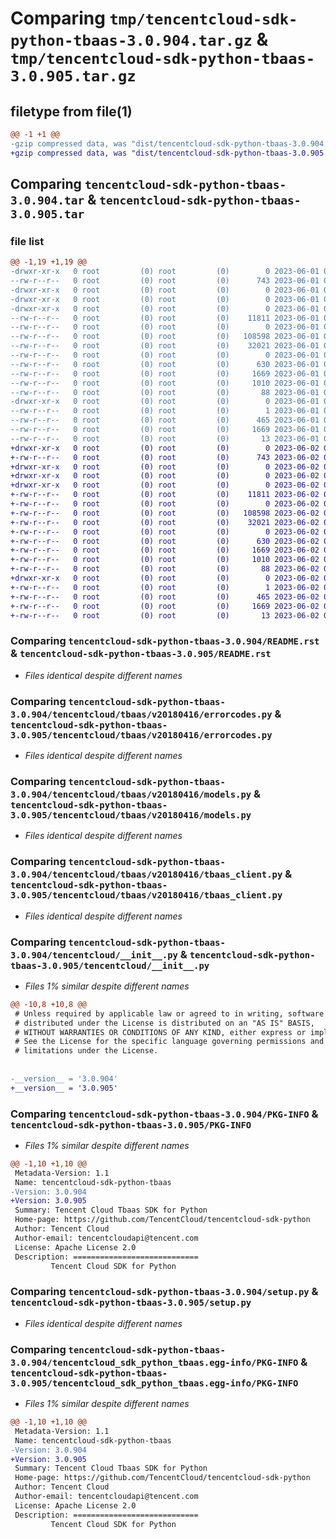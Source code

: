 # Comparing `tmp/tencentcloud-sdk-python-tbaas-3.0.904.tar.gz` & `tmp/tencentcloud-sdk-python-tbaas-3.0.905.tar.gz`

## filetype from file(1)

```diff
@@ -1 +1 @@
-gzip compressed data, was "dist/tencentcloud-sdk-python-tbaas-3.0.904.tar", last modified: Thu Jun  1 02:46:21 2023, max compression
+gzip compressed data, was "dist/tencentcloud-sdk-python-tbaas-3.0.905.tar", last modified: Fri Jun  2 00:39:13 2023, max compression
```

## Comparing `tencentcloud-sdk-python-tbaas-3.0.904.tar` & `tencentcloud-sdk-python-tbaas-3.0.905.tar`

### file list

```diff
@@ -1,19 +1,19 @@
-drwxr-xr-x   0 root         (0) root         (0)        0 2023-06-01 02:46:21.000000 tencentcloud-sdk-python-tbaas-3.0.904/
--rw-r--r--   0 root         (0) root         (0)      743 2023-06-01 02:46:21.000000 tencentcloud-sdk-python-tbaas-3.0.904/README.rst
-drwxr-xr-x   0 root         (0) root         (0)        0 2023-06-01 02:46:21.000000 tencentcloud-sdk-python-tbaas-3.0.904/tencentcloud/
-drwxr-xr-x   0 root         (0) root         (0)        0 2023-06-01 02:46:21.000000 tencentcloud-sdk-python-tbaas-3.0.904/tencentcloud/tbaas/
-drwxr-xr-x   0 root         (0) root         (0)        0 2023-06-01 02:46:21.000000 tencentcloud-sdk-python-tbaas-3.0.904/tencentcloud/tbaas/v20180416/
--rw-r--r--   0 root         (0) root         (0)    11811 2023-06-01 02:46:21.000000 tencentcloud-sdk-python-tbaas-3.0.904/tencentcloud/tbaas/v20180416/errorcodes.py
--rw-r--r--   0 root         (0) root         (0)        0 2023-06-01 02:46:21.000000 tencentcloud-sdk-python-tbaas-3.0.904/tencentcloud/tbaas/v20180416/__init__.py
--rw-r--r--   0 root         (0) root         (0)   108598 2023-06-01 02:46:21.000000 tencentcloud-sdk-python-tbaas-3.0.904/tencentcloud/tbaas/v20180416/models.py
--rw-r--r--   0 root         (0) root         (0)    32021 2023-06-01 02:46:21.000000 tencentcloud-sdk-python-tbaas-3.0.904/tencentcloud/tbaas/v20180416/tbaas_client.py
--rw-r--r--   0 root         (0) root         (0)        0 2023-06-01 02:46:21.000000 tencentcloud-sdk-python-tbaas-3.0.904/tencentcloud/tbaas/__init__.py
--rw-r--r--   0 root         (0) root         (0)      630 2023-06-01 02:46:21.000000 tencentcloud-sdk-python-tbaas-3.0.904/tencentcloud/__init__.py
--rw-r--r--   0 root         (0) root         (0)     1669 2023-06-01 02:46:21.000000 tencentcloud-sdk-python-tbaas-3.0.904/PKG-INFO
--rw-r--r--   0 root         (0) root         (0)     1010 2023-06-01 02:46:21.000000 tencentcloud-sdk-python-tbaas-3.0.904/setup.py
--rw-r--r--   0 root         (0) root         (0)       88 2023-06-01 02:46:21.000000 tencentcloud-sdk-python-tbaas-3.0.904/setup.cfg
-drwxr-xr-x   0 root         (0) root         (0)        0 2023-06-01 02:46:21.000000 tencentcloud-sdk-python-tbaas-3.0.904/tencentcloud_sdk_python_tbaas.egg-info/
--rw-r--r--   0 root         (0) root         (0)        1 2023-06-01 02:46:21.000000 tencentcloud-sdk-python-tbaas-3.0.904/tencentcloud_sdk_python_tbaas.egg-info/dependency_links.txt
--rw-r--r--   0 root         (0) root         (0)      465 2023-06-01 02:46:21.000000 tencentcloud-sdk-python-tbaas-3.0.904/tencentcloud_sdk_python_tbaas.egg-info/SOURCES.txt
--rw-r--r--   0 root         (0) root         (0)     1669 2023-06-01 02:46:21.000000 tencentcloud-sdk-python-tbaas-3.0.904/tencentcloud_sdk_python_tbaas.egg-info/PKG-INFO
--rw-r--r--   0 root         (0) root         (0)       13 2023-06-01 02:46:21.000000 tencentcloud-sdk-python-tbaas-3.0.904/tencentcloud_sdk_python_tbaas.egg-info/top_level.txt
+drwxr-xr-x   0 root         (0) root         (0)        0 2023-06-02 00:39:13.000000 tencentcloud-sdk-python-tbaas-3.0.905/
+-rw-r--r--   0 root         (0) root         (0)      743 2023-06-02 00:39:13.000000 tencentcloud-sdk-python-tbaas-3.0.905/README.rst
+drwxr-xr-x   0 root         (0) root         (0)        0 2023-06-02 00:39:13.000000 tencentcloud-sdk-python-tbaas-3.0.905/tencentcloud/
+drwxr-xr-x   0 root         (0) root         (0)        0 2023-06-02 00:39:13.000000 tencentcloud-sdk-python-tbaas-3.0.905/tencentcloud/tbaas/
+drwxr-xr-x   0 root         (0) root         (0)        0 2023-06-02 00:39:13.000000 tencentcloud-sdk-python-tbaas-3.0.905/tencentcloud/tbaas/v20180416/
+-rw-r--r--   0 root         (0) root         (0)    11811 2023-06-02 00:39:13.000000 tencentcloud-sdk-python-tbaas-3.0.905/tencentcloud/tbaas/v20180416/errorcodes.py
+-rw-r--r--   0 root         (0) root         (0)        0 2023-06-02 00:39:13.000000 tencentcloud-sdk-python-tbaas-3.0.905/tencentcloud/tbaas/v20180416/__init__.py
+-rw-r--r--   0 root         (0) root         (0)   108598 2023-06-02 00:39:13.000000 tencentcloud-sdk-python-tbaas-3.0.905/tencentcloud/tbaas/v20180416/models.py
+-rw-r--r--   0 root         (0) root         (0)    32021 2023-06-02 00:39:13.000000 tencentcloud-sdk-python-tbaas-3.0.905/tencentcloud/tbaas/v20180416/tbaas_client.py
+-rw-r--r--   0 root         (0) root         (0)        0 2023-06-02 00:39:13.000000 tencentcloud-sdk-python-tbaas-3.0.905/tencentcloud/tbaas/__init__.py
+-rw-r--r--   0 root         (0) root         (0)      630 2023-06-02 00:39:13.000000 tencentcloud-sdk-python-tbaas-3.0.905/tencentcloud/__init__.py
+-rw-r--r--   0 root         (0) root         (0)     1669 2023-06-02 00:39:13.000000 tencentcloud-sdk-python-tbaas-3.0.905/PKG-INFO
+-rw-r--r--   0 root         (0) root         (0)     1010 2023-06-02 00:39:13.000000 tencentcloud-sdk-python-tbaas-3.0.905/setup.py
+-rw-r--r--   0 root         (0) root         (0)       88 2023-06-02 00:39:13.000000 tencentcloud-sdk-python-tbaas-3.0.905/setup.cfg
+drwxr-xr-x   0 root         (0) root         (0)        0 2023-06-02 00:39:13.000000 tencentcloud-sdk-python-tbaas-3.0.905/tencentcloud_sdk_python_tbaas.egg-info/
+-rw-r--r--   0 root         (0) root         (0)        1 2023-06-02 00:39:13.000000 tencentcloud-sdk-python-tbaas-3.0.905/tencentcloud_sdk_python_tbaas.egg-info/dependency_links.txt
+-rw-r--r--   0 root         (0) root         (0)      465 2023-06-02 00:39:13.000000 tencentcloud-sdk-python-tbaas-3.0.905/tencentcloud_sdk_python_tbaas.egg-info/SOURCES.txt
+-rw-r--r--   0 root         (0) root         (0)     1669 2023-06-02 00:39:13.000000 tencentcloud-sdk-python-tbaas-3.0.905/tencentcloud_sdk_python_tbaas.egg-info/PKG-INFO
+-rw-r--r--   0 root         (0) root         (0)       13 2023-06-02 00:39:13.000000 tencentcloud-sdk-python-tbaas-3.0.905/tencentcloud_sdk_python_tbaas.egg-info/top_level.txt
```

### Comparing `tencentcloud-sdk-python-tbaas-3.0.904/README.rst` & `tencentcloud-sdk-python-tbaas-3.0.905/README.rst`

 * *Files identical despite different names*

### Comparing `tencentcloud-sdk-python-tbaas-3.0.904/tencentcloud/tbaas/v20180416/errorcodes.py` & `tencentcloud-sdk-python-tbaas-3.0.905/tencentcloud/tbaas/v20180416/errorcodes.py`

 * *Files identical despite different names*

### Comparing `tencentcloud-sdk-python-tbaas-3.0.904/tencentcloud/tbaas/v20180416/models.py` & `tencentcloud-sdk-python-tbaas-3.0.905/tencentcloud/tbaas/v20180416/models.py`

 * *Files identical despite different names*

### Comparing `tencentcloud-sdk-python-tbaas-3.0.904/tencentcloud/tbaas/v20180416/tbaas_client.py` & `tencentcloud-sdk-python-tbaas-3.0.905/tencentcloud/tbaas/v20180416/tbaas_client.py`

 * *Files identical despite different names*

### Comparing `tencentcloud-sdk-python-tbaas-3.0.904/tencentcloud/__init__.py` & `tencentcloud-sdk-python-tbaas-3.0.905/tencentcloud/__init__.py`

 * *Files 1% similar despite different names*

```diff
@@ -10,8 +10,8 @@
 # Unless required by applicable law or agreed to in writing, software
 # distributed under the License is distributed on an "AS IS" BASIS,
 # WITHOUT WARRANTIES OR CONDITIONS OF ANY KIND, either express or implied.
 # See the License for the specific language governing permissions and
 # limitations under the License.
 
 
-__version__ = '3.0.904'
+__version__ = '3.0.905'
```

### Comparing `tencentcloud-sdk-python-tbaas-3.0.904/PKG-INFO` & `tencentcloud-sdk-python-tbaas-3.0.905/PKG-INFO`

 * *Files 1% similar despite different names*

```diff
@@ -1,10 +1,10 @@
 Metadata-Version: 1.1
 Name: tencentcloud-sdk-python-tbaas
-Version: 3.0.904
+Version: 3.0.905
 Summary: Tencent Cloud Tbaas SDK for Python
 Home-page: https://github.com/TencentCloud/tencentcloud-sdk-python
 Author: Tencent Cloud
 Author-email: tencentcloudapi@tencent.com
 License: Apache License 2.0
 Description: ============================
         Tencent Cloud SDK for Python
```

### Comparing `tencentcloud-sdk-python-tbaas-3.0.904/setup.py` & `tencentcloud-sdk-python-tbaas-3.0.905/setup.py`

 * *Files identical despite different names*

### Comparing `tencentcloud-sdk-python-tbaas-3.0.904/tencentcloud_sdk_python_tbaas.egg-info/PKG-INFO` & `tencentcloud-sdk-python-tbaas-3.0.905/tencentcloud_sdk_python_tbaas.egg-info/PKG-INFO`

 * *Files 1% similar despite different names*

```diff
@@ -1,10 +1,10 @@
 Metadata-Version: 1.1
 Name: tencentcloud-sdk-python-tbaas
-Version: 3.0.904
+Version: 3.0.905
 Summary: Tencent Cloud Tbaas SDK for Python
 Home-page: https://github.com/TencentCloud/tencentcloud-sdk-python
 Author: Tencent Cloud
 Author-email: tencentcloudapi@tencent.com
 License: Apache License 2.0
 Description: ============================
         Tencent Cloud SDK for Python
```

